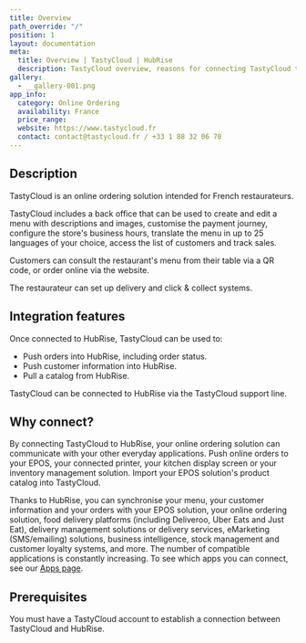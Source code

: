 ```yaml
---
title: Overview
path_override: "/"
position: 1
layout: documentation
meta:
  title: Overview | TastyCloud | HubRise
  description: TastyCloud overview, reasons for connecting TastyCloud to HubRise and summary of integrated features. Synchronise data between your EPOS and your apps.
gallery:
  - __gallery-001.png
app_info:
  category: Online Ordering
  availability: France
  price_range:
  website: https://www.tastycloud.fr
  contact: contact@tastycloud.fr / +33 1 88 32 06 70
---
```


## Description

TastyCloud is an online ordering solution intended for French restaurateurs.

TastyCloud includes a back office that can be used to create and edit a menu with descriptions and images, customise the payment journey, configure the store's business hours, translate the menu in up to 25 languages of your choice, access the list of customers and track sales.

Customers can consult the restaurant's menu from their table via a QR code, or order online via the website.

The restaurateur can set up delivery and click & collect systems.

## Integration features

Once connected to HubRise, TastyCloud can be used to:

- Push orders into HubRise, including order status.
- Push customer information into HubRise.
- Pull a catalog from HubRise.

TastyCloud can be connected to HubRise via the TastyCloud support line.

## Why connect?

By connecting TastyCloud to HubRise, your online ordering solution can communicate with your other everyday applications. Push online orders to your EPOS, your connected printer, your kitchen display screen or your inventory management solution. Import your EPOS solution's product catalog into TastyCloud.

Thanks to HubRise, you can synchronise your menu, your customer information and your orders with your EPOS solution, your online ordering solution, food delivery platforms (including Deliveroo, Uber Eats and Just Eat), delivery management solutions or delivery services, eMarketing (SMS/emailing) solutions, business intelligence, stock management and customer loyalty systems, and more. The number of compatible applications is constantly increasing. To see which apps you can connect, see our [Apps page](/apps).

## Prerequisites

You must have a TastyCloud account to establish a connection between TastyCloud and HubRise.
